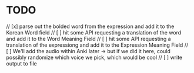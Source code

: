 # TODO

// [x] parse out the bolded word from the expression and add it to the Korean Word field
// [ ] hit some API requesting a translation of the word and add it to the Word Meaning Field
// [ ] hit some API requesting a translation of the expressiong and add it to the Expression Meaning Field
// [ ] We'll add the audio within Anki later -> but if we did it here, could possibly randomize which voice we pick, which would be cool
// [ ] write output to file
